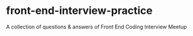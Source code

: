 # front-end-interview-practice
A collection of questions &amp; answers of Front End Coding Interview Meetup 
